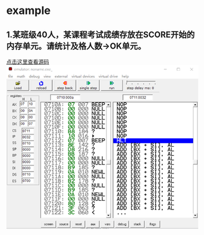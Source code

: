 # example
## 1.某班级40人，某课程考试成绩存放在SCORE开始的内存单元。请统计及格人数->OK单元。
[点击这里查看源码](https://github.com/fengjijiao/assembly-code/blob/master/example/1.asm)
![截图](https://github.com/fengjijiao/assembly-code/raw/master/example/1.png "截图")
